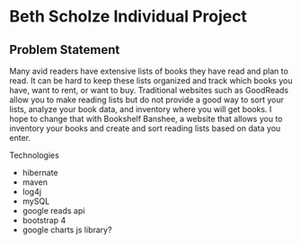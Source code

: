 # Beth Scholze Individual Project

## Problem Statement

Many avid readers have extensive lists of books they have read and plan to read. It can be hard to keep these lists organized and track which books you have, want to rent, or want to buy. Traditional websites such as GoodReads allow you to make reading lists but do not provide a 
good way to sort your lists, analyze your book data, and inventory where you will get books. I hope to change that with Bookshelf Banshee, a website that allows you to inventory your books and create and sort reading lists based on data you enter. 

Technologies
- hibernate
- maven
- log4j
- mySQL
- google reads api
- bootstrap 4
- google charts js library?